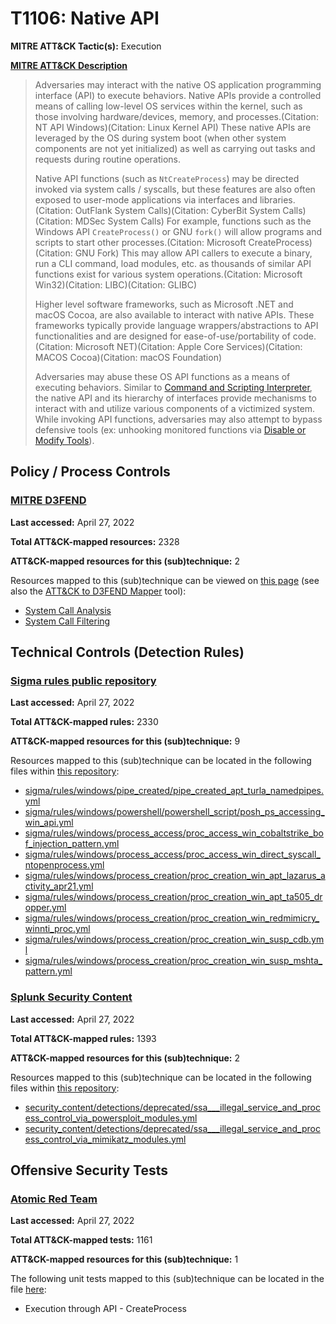 # T1106: Native API
**MITRE ATT&CK Tactic(s):** Execution

**[MITRE ATT&CK Description](https://attack.mitre.org/techniques/T1106)**
<blockquote>Adversaries may interact with the native OS application programming interface (API) to execute behaviors. Native APIs provide a controlled means of calling low-level OS services within the kernel, such as those involving hardware/devices, memory, and processes.(Citation: NT API Windows)(Citation: Linux Kernel API) These native APIs are leveraged by the OS during system boot (when other system components are not yet initialized) as well as carrying out tasks and requests during routine operations.

Native API functions (such as <code>NtCreateProcess</code>) may be directed invoked via system calls / syscalls, but these features are also often exposed to user-mode applications via interfaces and libraries. (Citation: OutFlank System Calls)(Citation: CyberBit System Calls)(Citation: MDSec System Calls) For example, functions such as the Windows API <code>CreateProcess()</code> or GNU <code>fork()</code> will allow programs and scripts to start other processes.(Citation: Microsoft CreateProcess)(Citation: GNU Fork) This may allow API callers to execute a binary, run a CLI command, load modules, etc. as thousands of similar API functions exist for various system operations.(Citation: Microsoft Win32)(Citation: LIBC)(Citation: GLIBC)

Higher level software frameworks, such as Microsoft .NET and macOS Cocoa, are also available to interact with native APIs. These frameworks typically provide language wrappers/abstractions to API functionalities and are designed for ease-of-use/portability of code.(Citation: Microsoft NET)(Citation: Apple Core Services)(Citation: MACOS Cocoa)(Citation: macOS Foundation)

Adversaries may abuse these OS API functions as a means of executing behaviors. Similar to [Command and Scripting Interpreter](https://attack.mitre.org/techniques/T1059), the native API and its hierarchy of interfaces provide mechanisms to interact with and utilize various components of a victimized system. While invoking API functions, adversaries may also attempt to bypass defensive tools (ex: unhooking monitored functions via [Disable or Modify Tools](https://attack.mitre.org/techniques/T1562/001)).</blockquote>

## Policy / Process Controls
### [MITRE D3FEND](https://d3fend.mitre.org/)
**Last accessed:** April 27, 2022

**Total ATT&CK-mapped resources:** 2328

**ATT&CK-mapped resources for this (sub)technique:** 2

Resources mapped to this (sub)technique can be viewed on [this page](https://d3fend.mitre.org/) (see also the [ATT&CK to D3FEND Mapper](https://d3fend.mitre.org/tools/attack-mapper) tool):

* [System Call Analysis](https://d3fend.mitre.org/techniques/d3f:SystemCallAnalysis)
* [System Call Filtering](https://d3fend.mitre.org/techniques/d3f:SystemCallFiltering)

## Technical Controls (Detection Rules)
### [Sigma rules public repository](https://github.com/SigmaHQ/sigma)
**Last accessed:** April 27, 2022

**Total ATT&CK-mapped rules:** 2330

**ATT&CK-mapped resources for this (sub)technique:** 9

Resources mapped to this (sub)technique can be located in the following files within [this repository](https://github.com/SigmaHQ/sigma/tree/master/rules):

* [sigma/rules/windows/pipe_created/pipe_created_apt_turla_namedpipes.yml](https://github.com/SigmaHQ/sigma/blob/master/rules/windows/pipe_created/pipe_created_apt_turla_namedpipes.yml)
* [sigma/rules/windows/powershell/powershell_script/posh_ps_accessing_win_api.yml](https://github.com/SigmaHQ/sigma/blob/master/rules/windows/powershell/powershell_script/posh_ps_accessing_win_api.yml)
* [sigma/rules/windows/process_access/proc_access_win_cobaltstrike_bof_injection_pattern.yml](https://github.com/SigmaHQ/sigma/blob/master/rules/windows/process_access/proc_access_win_cobaltstrike_bof_injection_pattern.yml)
* [sigma/rules/windows/process_access/proc_access_win_direct_syscall_ntopenprocess.yml](https://github.com/SigmaHQ/sigma/blob/master/rules/windows/process_access/proc_access_win_direct_syscall_ntopenprocess.yml)
* [sigma/rules/windows/process_creation/proc_creation_win_apt_lazarus_activity_apr21.yml](https://github.com/SigmaHQ/sigma/blob/master/rules/windows/process_creation/proc_creation_win_apt_lazarus_activity_apr21.yml)
* [sigma/rules/windows/process_creation/proc_creation_win_apt_ta505_dropper.yml](https://github.com/SigmaHQ/sigma/blob/master/rules/windows/process_creation/proc_creation_win_apt_ta505_dropper.yml)
* [sigma/rules/windows/process_creation/proc_creation_win_redmimicry_winnti_proc.yml](https://github.com/SigmaHQ/sigma/blob/master/rules/windows/process_creation/proc_creation_win_redmimicry_winnti_proc.yml)
* [sigma/rules/windows/process_creation/proc_creation_win_susp_cdb.yml](https://github.com/SigmaHQ/sigma/blob/master/rules/windows/process_creation/proc_creation_win_susp_cdb.yml)
* [sigma/rules/windows/process_creation/proc_creation_win_susp_mshta_pattern.yml](https://github.com/SigmaHQ/sigma/blob/master/rules/windows/process_creation/proc_creation_win_susp_mshta_pattern.yml)

### [Splunk Security Content](https://github.com/splunk/security_content)
**Last accessed:** April 27, 2022

**Total ATT&CK-mapped rules:** 1393

**ATT&CK-mapped resources for this (sub)technique:** 2

Resources mapped to this (sub)technique can be located in the following files within [this repository](https://github.com/splunk/security_content/tree/develop/detections):

* [security_content/detections/deprecated/ssa___illegal_service_and_process_control_via_powersploit_modules.yml](https://github.com/splunk/security_content/blob/develop/detections/deprecated/ssa___illegal_service_and_process_control_via_powersploit_modules.yml)
* [security_content/detections/deprecated/ssa___illegal_service_and_process_control_via_mimikatz_modules.yml](https://github.com/splunk/security_content/blob/develop/detections/deprecated/ssa___illegal_service_and_process_control_via_mimikatz_modules.yml)


## Offensive Security Tests
### [Atomic Red Team](https://github.com/redcanaryco/atomic-red-team)
**Last accessed:** April 27, 2022

**Total ATT&CK-mapped tests:** 1161

**ATT&CK-mapped resources for this (sub)technique:** 1

The following unit tests mapped to this (sub)technique can be located in the file [here](https://github.com/redcanaryco/atomic-red-team/tree/master/atomics/T1106/T1106.yaml):

* Execution through API - CreateProcess


